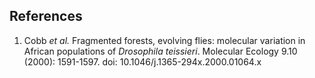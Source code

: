 **References**
----------

1.  Cobb *et al.* Fragmented forests, evolving flies: molecular variation in African populations of *Drosophila teissieri*. Molecular Ecology 9.10 (2000): 1591-1597. doi: 10.1046/j.1365-294x.2000.01064.x